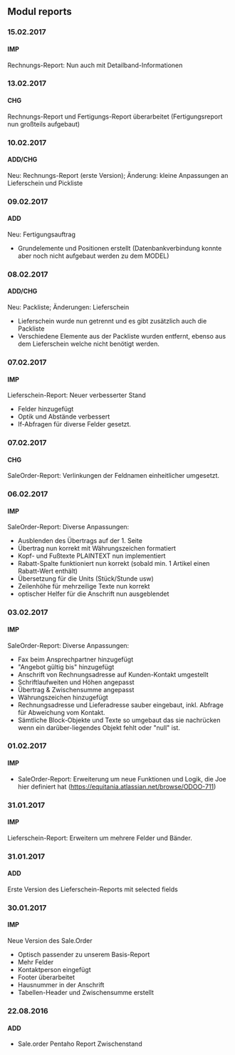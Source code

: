## Modul reports

### 15.02.2017
#### IMP
Rechnungs-Report: Nun auch mit Detailband-Informationen

### 13.02.2017
#### CHG
Rechnungs-Report und Fertigungs-Report überarbeitet (Fertigungsreport nun großteils aufgebaut)

### 10.02.2017
#### ADD/CHG
Neu: Rechnungs-Report (erste Version); Änderung: kleine Anpassungen an Lieferschein und Pickliste

### 09.02.2017
#### ADD
Neu: Fertigungsauftrag
- Grundelemente und Positionen erstellt (Datenbankverbindung konnte aber noch nicht aufgebaut werden zu dem MODEL)

### 08.02.2017
#### ADD/CHG
Neu: Packliste; Änderungen: Lieferschein
- Lieferschein wurde nun getrennt und es gibt zusätzlich auch die Packliste
- Verschiedene Elemente aus der Packliste wurden entfernt, ebenso aus dem Lieferschein welche nicht benötigt werden.



### 07.02.2017
#### IMP
Lieferschein-Report: Neuer verbesserter Stand
- Felder hinzugefügt
- Optik und Abstände verbessert
- If-Abfragen für diverse Felder gesetzt.

### 07.02.2017
#### CHG
SaleOrder-Report: Verlinkungen der Feldnamen einheitlicher umgesetzt.


### 06.02.2017
#### IMP
SaleOrder-Report: Diverse Anpassungen:
- Ausblenden des Übertrags auf der 1. Seite 
- Übertrag nun korrekt mit Währungszeichen formatiert
- Kopf- und Fußtexte PLAINTEXT nun implementiert
- Rabatt-Spalte funktioniert nun korrekt (sobald min. 1 Artikel einen Rabatt-Wert enthält)
- Übersetzung für die Units (Stück/Stunde usw)
- Zeilenhöhe für mehrzeilige Texte nun korrekt
- optischer Helfer für die Anschrift nun ausgeblendet


### 03.02.2017
#### IMP
SaleOrder-Report: Diverse Anpassungen:
- Fax beim Ansprechpartner hinzugefügt
- "Angebot gültig bis" hinzugefügt
- Anschrift von Rechnungsadresse auf Kunden-Kontakt umgestellt
- Schriftlaufweiten und Höhen angepasst
- Übertrag & Zwischensumme angepasst
- Währungszeichen hinzugefügt
- Rechnungsadresse und Lieferadresse sauber eingebaut, inkl. Abfrage für Abweichung vom Kontakt.
- Sämtliche Block-Objekte und Texte so umgebaut das sie nachrücken wenn ein darüber-liegendes Objekt fehlt oder "null" ist.


### 01.02.2017
#### IMP
- SaleOrder-Report: Erweiterung um neue Funktionen und Logik, die Joe hier definiert hat (https://equitania.atlassian.net/browse/ODOO-711)

### 31.01.2017
#### IMP
Lieferschein-Report: Erweitern um mehrere Felder und Bänder.

### 31.01.2017
#### ADD
Erste Version des Lieferschein-Reports mit selected fields

### 30.01.2017
#### IMP
Neue Version des Sale.Order
- Optisch passender zu unserem Basis-Report
- Mehr Felder
- Kontaktperson eingefügt
- Footer überarbeitet
- Hausnummer in der Anschrift
- Tabellen-Header und Zwischensumme erstellt

### 22.08.2016
#### ADD
- Sale.order Pentaho Report Zwischenstand